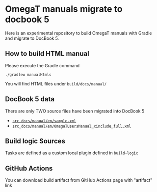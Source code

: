 # OmegaT manuals migrate to docbook 5

Here is an experimental repository to build OmegaT manuals with Gradle and migrate to DocBook 5.

## How to build HTML manual

Please execute the Gradle command

```shell
./gradlew manualHtmls
```

You will find HTML files under `build/docs/manual/`

## DocBook 5 data

There are only TWO source files have been migrated into DocBook 5

- [`src_docs/manual/en/sample.xml`](https://github.com/omegat-org/omegat-manual/blob/main/src_docs/manual/en/sample.xml)
- [`src_docs/manual/en/OmegaTUsersManual_xinclude_full.xml`](https://github.com/omegat-org/omegat-manual/blob/main/src_docs/manual/en/OmegaTUsersManual_xinclude_full.xml) 

## Build logic Sources

Tasks are defined as a custom local plugin defined in `build-logic`

## GitHub Actions

You can download build artifact from GitHub Actions page with "artifact" link
